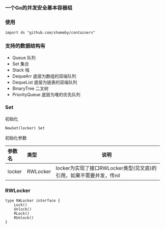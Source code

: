 ### 一个Go的并发安全基本容器组

### 使用

```
import ds "github.com/shameby/containers"
```

### 支持的数据结构有

- Queue 队列
- Set 集合
- Stack 栈
- DequeArr 底层为数组的双端队列
- DequeList 底层为链表的双端队列
- BinaryTree 二叉树
- PriorityQueue 底层为堆的优先队列

### Set
初始化

```
NewSet(locker) Set
```

初始化参数

|参数名|类型|说明|
|:---|:----- |----|
|locker|RWLocker|locker为实现了接口RWLocker类型(见文底)的引用，如果不需要并发，传nil|

### RWLocker

```
type RWLocker interface {
	Lock()
	Unlock()
	RLock()
	RUnlock()
}
```